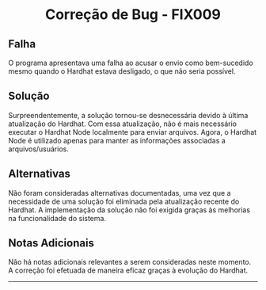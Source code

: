 <!-- Título Principal -->
<h1 align="center">Correção de Bug - FIX009</h1>

<!-- Seção do Problema -->
<h2>Falha</h2>

<p>
  O programa apresentava uma falha ao acusar o envio como bem-sucedido mesmo quando o Hardhat estava desligado, o que não seria possível.
</p>

<!-- Seção da Solução -->
<h2>Solução</h2>

<p>
  Surpreendentemente, a solução tornou-se desnecessária devido à última atualização do Hardhat. Com essa atualização, não é mais necessário executar o Hardhat Node localmente para enviar arquivos. Agora, o Hardhat Node é utilizado apenas para manter as informações associadas a arquivos/usuários.
</p>

<!-- Seção de Alternativas Consideradas -->
<h2>Alternativas</h2>

<p>
  Não foram consideradas alternativas documentadas, uma vez que a necessidade de uma solução foi eliminada pela atualização recente do Hardhat. A implementação da solução não foi exigida graças às melhorias na funcionalidade do sistema.
</p>

<!-- Seção de Notas Adicionais -->
<h2>Notas Adicionais</h2>

<p>
  Não há notas adicionais relevantes a serem consideradas neste momento. A correção foi efetuada de maneira eficaz graças à evolução do Hardhat.
</p>

<hr>
